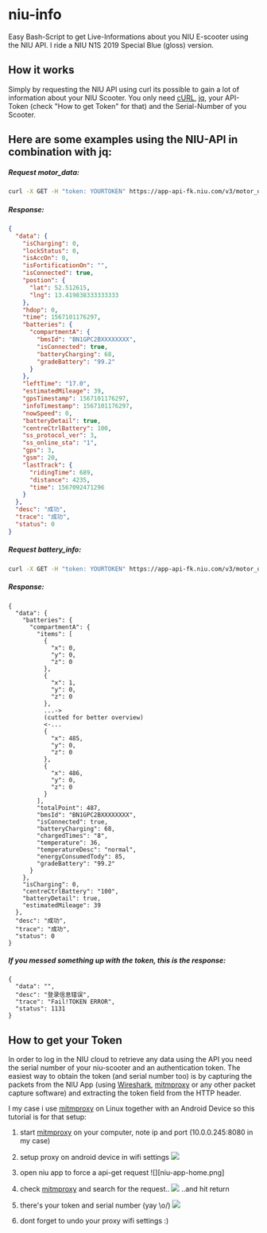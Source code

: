 # niu-info

Easy Bash-Script to get Live-Informations about you NIU E-scooter using the NIU API.
I ride a NIU N1S 2019 Special Blue (gloss) version.

## How it works
Simply by requesting the NIU API using curl its possible to gain a lot of information about your NIU Scooter. You only need [cURL][curl], [jq][jq], your API-Token (check "How to get Token" for that) and the Serial-Number of you Scooter.

## Here are some examples using the NIU-API in combination with jq:

##### Request motor_data:
```sh
curl -X GET -H "token: YOURTOKEN" https://app-api-fk.niu.com/v3/motor_data/index_info\?sn=YOURSERIALNUMBER | jq
```

##### Response:
```json
{
  "data": {
    "isCharging": 0,
    "lockStatus": 0,
    "isAccOn": 0,
    "isFortificationOn": "",
    "isConnected": true,
    "postion": {
      "lat": 52.512615,
      "lng": 13.419838333333333
    },
    "hdop": 0,
    "time": 1567101176297,
    "batteries": {
      "compartmentA": {
        "bmsId": "BN1GPC2BXXXXXXXX",
        "isConnected": true,
        "batteryCharging": 68,
        "gradeBattery": "99.2"
      }
    },
    "leftTime": "17.0",
    "estimatedMileage": 39,
    "gpsTimestamp": 1567101176297,
    "infoTimestamp": 1567101176297,
    "nowSpeed": 0,
    "batteryDetail": true,
    "centreCtrlBattery": 100,
    "ss_protocol_ver": 3,
    "ss_online_sta": "1",
    "gps": 3,
    "gsm": 20,
    "lastTrack": {
      "ridingTime": 689,
      "distance": 4235,
      "time": 1567092471296
    }
  },
  "desc": "成功",
  "trace": "成功",
  "status": 0
}
```


##### Request battery_info:
```sh
curl -X GET -H "token: YOURTOKEN" https://app-api-fk.niu.com/v3/motor_data/battery_info\?sn\=YOURSERIALNUMBER
```

##### Response:
```
{
  "data": {
    "batteries": {
      "compartmentA": {
        "items": [
          {
            "x": 0,
            "y": 0,
            "z": 0
          },
          {
            "x": 1,
            "y": 0,
            "z": 0
          },
          ...->
          (cutted for better overview)
          <-...
          {
            "x": 485,
            "y": 0,
            "z": 0
          },
          {
            "x": 486,
            "y": 0,
            "z": 0
          }
        ],
        "totalPoint": 487,
        "bmsId": "BN1GPC2BXXXXXXXX",
        "isConnected": true,
        "batteryCharging": 68,
        "chargedTimes": "8",
        "temperature": 36,
        "temperatureDesc": "normal",
        "energyConsumedTody": 85,
        "gradeBattery": "99.2"
      }
    },
    "isCharging": 0,
    "centreCtrlBattery": "100",
    "batteryDetail": true,
    "estimatedMileage": 39
  },
  "desc": "成功",
  "trace": "成功",
  "status": 0
}
```

##### If you messed something up with the token, this is the response:
```
{
  "data": "",
  "desc": "登录信息错误",
  "trace": "Fail!TOKEN ERROR",
  "status": 1131
}
```


## How to get your Token

In order to log in the NIU cloud to retrieve any data using the API you need the serial number of your niu-scooter and an authentication token. The easiest way to obtain the token (and serial number too) is by capturing the packets from the NIU App (using [Wireshark][wireshark], [mitmproxy][mitmproxy] or any other packet capture software) and extracting the token field from the HTTP header.

I my case i use [mitmproxy][mitmproxy] on Linux together with an Android Device so this tutorial is for that setup:
1. start [mitmproxy][mitmproxy] on your computer, note ip and port (10.0.0.245:8080 in my case)
2. setup proxy on android device in wifi settings ![][proxy-wifi-settings.jpg]
3. open niu app to force a api-get request ![][niu-app-home.png]
4. check [mitmproxy][mitmproxy] and search for the request.. ![][mitmproxy-01.jpg]
..and hit return
5. there's your token and serial number (yay \o/) ![][mitmproxy-02.jpg]

6. dont forget to undo your proxy wifi settings :)


[curl]: https://curl.haxx.se
[jq]: https://stedolan.github.io/jq
[wireshark]: https://www.wireshark.org
[mitmproxy]: https://mitmproxy.org

[proxy-wifi-settings.jpg]: https://raw.githubusercontent.com/cascha42/niu-info/master/images/proxy-wifi-setting.jpg
[niu-app-home.jpg]: https://raw.githubusercontent.com/cascha42/niu-info/master/images/niu-app-home.jpg
[mitmproxy-01.jpg]: https://raw.githubusercontent.com/cascha42/niu-info/master/images/mitmproxy-01.jpg
[mitmproxy-02.jpg]: https://raw.githubusercontent.com/cascha42/niu-info/master/images/mitmproxy-02.jpg
